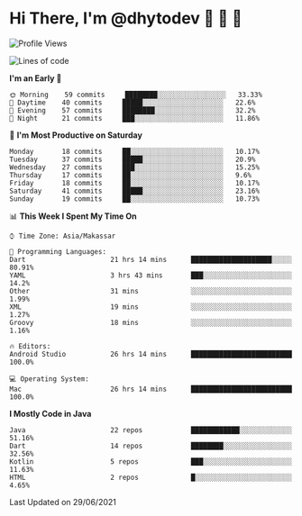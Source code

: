 # Hi There, I'm @dhytodev 👋 👋 👋

<!--
**DhytoDev/dhytodev** is a ✨ _special_ ✨ repository because its `README.md` (this file) appears on your GitHub profile.

Here are some ideas to get you started:

- 🔭 I’m currently working on ...
- 🌱 I’m currently learning ...
- 👯 I’m looking to collaborate on ...
- 🤔 I’m looking for help with ...
- 💬 Ask me about ...
- 📫 How to reach me: ...
- 😄 Pronouns: ...
- ⚡ Fun fact: ...
-->

<!--START_SECTION:waka-->
![Profile Views](http://img.shields.io/badge/Profile%20Views-0-blue)

![Lines of code](https://img.shields.io/badge/From%20Hello%20World%20I%27ve%20Written-274530%20lines%20of%20code-blue)

**I'm an Early 🐤** 

```text
🌞 Morning    59 commits     ████████░░░░░░░░░░░░░░░░░   33.33% 
🌆 Daytime    40 commits     █████░░░░░░░░░░░░░░░░░░░░   22.6% 
🌃 Evening    57 commits     ████████░░░░░░░░░░░░░░░░░   32.2% 
🌙 Night      21 commits     ███░░░░░░░░░░░░░░░░░░░░░░   11.86%

```
📅 **I'm Most Productive on Saturday** 

```text
Monday       18 commits     ██░░░░░░░░░░░░░░░░░░░░░░░   10.17% 
Tuesday      37 commits     █████░░░░░░░░░░░░░░░░░░░░   20.9% 
Wednesday    27 commits     ███░░░░░░░░░░░░░░░░░░░░░░   15.25% 
Thursday     17 commits     ██░░░░░░░░░░░░░░░░░░░░░░░   9.6% 
Friday       18 commits     ██░░░░░░░░░░░░░░░░░░░░░░░   10.17% 
Saturday     41 commits     █████░░░░░░░░░░░░░░░░░░░░   23.16% 
Sunday       19 commits     ██░░░░░░░░░░░░░░░░░░░░░░░   10.73%

```


📊 **This Week I Spent My Time On** 

```text
⌚︎ Time Zone: Asia/Makassar

💬 Programming Languages: 
Dart                     21 hrs 14 mins      ████████████████████░░░░░   80.91% 
YAML                     3 hrs 43 mins       ███░░░░░░░░░░░░░░░░░░░░░░   14.2% 
Other                    31 mins             ░░░░░░░░░░░░░░░░░░░░░░░░░   1.99% 
XML                      19 mins             ░░░░░░░░░░░░░░░░░░░░░░░░░   1.27% 
Groovy                   18 mins             ░░░░░░░░░░░░░░░░░░░░░░░░░   1.16%

🔥 Editors: 
Android Studio           26 hrs 14 mins      █████████████████████████   100.0%

💻 Operating System: 
Mac                      26 hrs 14 mins      █████████████████████████   100.0%

```

**I Mostly Code in Java** 

```text
Java                     22 repos            ████████████░░░░░░░░░░░░░   51.16% 
Dart                     14 repos            ████████░░░░░░░░░░░░░░░░░   32.56% 
Kotlin                   5 repos             ███░░░░░░░░░░░░░░░░░░░░░░   11.63% 
HTML                     2 repos             █░░░░░░░░░░░░░░░░░░░░░░░░   4.65%

```



 Last Updated on 29/06/2021
<!--END_SECTION:waka-->
